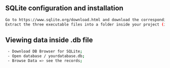 ## SQLite configuration and installation

```sh
Go to https://www.sqlite.org/download.html and download the corresponding archive
Extract the three executable files into a folder inside your project (i.e 'sqlite' folder)
```

## Viewing data inside .db file

```sh
 - Download DB Browser for SQLite;
 - Open database / yourdatabase.db;
 - Browse Data => see the records;
```
